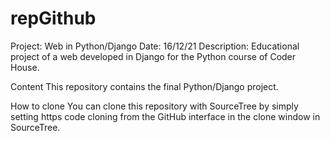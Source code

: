 # repGithub

Project: Web in Python/Django
Date:  16/12/21
Description: Educational project of a web developed in Django for the Python course of Coder House.


Content
This repository contains the final Python/Django project. 


How to clone
You can clone this repository with SourceTree by simply setting https code cloning from the GitHub interface in the clone window in SourceTree.
